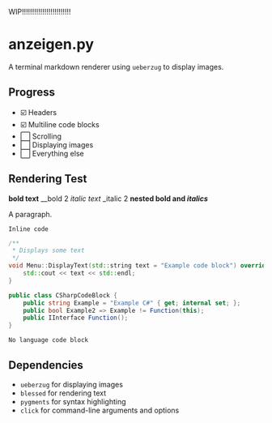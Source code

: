 WIP!!!!!!!!!!!!!!!!!!!!!!!!

# anzeigen.py

A terminal markdown renderer using `ueberzug` to display images.

## Progress

- ☑️  Headers
- ☑️  Multiline code blocks
- ⬜️ Scrolling
- ⬜️ Displaying images
- ⬜️ Everything else

## Rendering Test
**bold text**
__bold 2
*italic text*
_italic 2
**nested bold and *italics***

A paragraph.

`Inline code`

```cpp
/**
 * Displays some text
 */
void Menu::DisplayText(std::string text = "Example code block") override {
    std::cout << text << std::endl;
}
```

```c#
public class CSharpCodeBlock {
    public string Example = "Example C#" { get; internal set; };
    public bool Example2 => Example != Function(this);
    public IInterface Function();
}
```

```
No language code block
```

## Dependencies
- `ueberzug` for displaying images
- `blessed` for rendering text
- `pygments` for syntax highlighting
- `click` for command-line arguments and options

